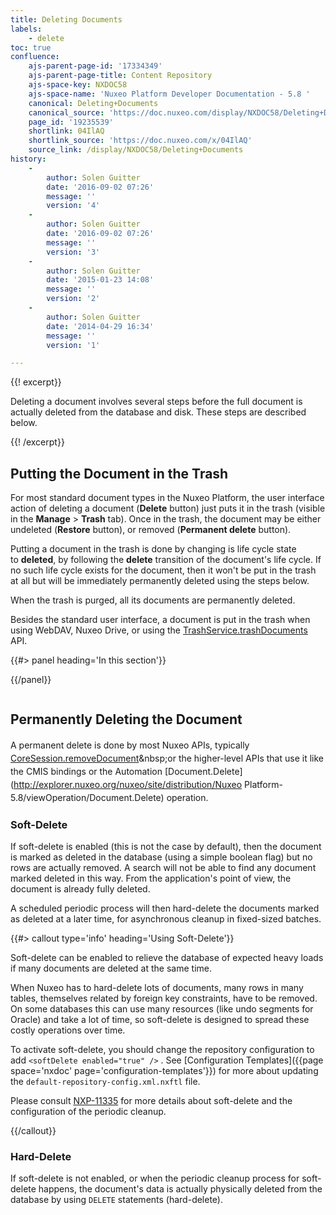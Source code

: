 ```yaml
---
title: Deleting Documents
labels:
    - delete
toc: true
confluence:
    ajs-parent-page-id: '17334349'
    ajs-parent-page-title: Content Repository
    ajs-space-key: NXDOC58
    ajs-space-name: 'Nuxeo Platform Developer Documentation - 5.8 '
    canonical: Deleting+Documents
    canonical_source: 'https://doc.nuxeo.com/display/NXDOC58/Deleting+Documents'
    page_id: '19235539'
    shortlink: 04IlAQ
    shortlink_source: 'https://doc.nuxeo.com/x/04IlAQ'
    source_link: /display/NXDOC58/Deleting+Documents
history:
    - 
        author: Solen Guitter
        date: '2016-09-02 07:26'
        message: ''
        version: '4'
    - 
        author: Solen Guitter
        date: '2016-09-02 07:26'
        message: ''
        version: '3'
    - 
        author: Solen Guitter
        date: '2015-01-23 14:08'
        message: ''
        version: '2'
    - 
        author: Solen Guitter
        date: '2014-04-29 16:34'
        message: ''
        version: '1'

---
```

<div class="row"><div class="column medium-8">{{! excerpt}}

Deleting a document involves several steps before the full document is actually deleted from the database and disk. These steps are described below.

{{! /excerpt}}

## Putting the Document in the Trash

For most standard document types in the Nuxeo Platform, the user interface action of deleting a document (**Delete**&nbsp;button) just puts it in the trash (visible in the&nbsp;**Manage**&nbsp;>&nbsp;**Trash**&nbsp;tab). Once in the trash, the document may be either undeleted (**Restore**&nbsp;button), or removed (**Permanent delete**&nbsp;button).

Putting a document in the trash is done by changing is life cycle state to&nbsp;**deleted**, by following the&nbsp;**delete** transition of the document's life cycle. If no such life cycle exists for the document, then it won't be put in the trash at all but will be immediately permanently deleted using the steps below.

When the trash is purged, all its documents are permanently deleted.

Besides the standard user interface, a document is put in the trash when using WebDAV, Nuxeo Drive, or using the [TrashService.trashDocuments](http://community.nuxeo.com/api/nuxeo/release-5.8/javadoc/org/nuxeo/ecm/core/trash/TrashService.html#trashDocuments(java.util.List)) API.

</div><div class="column medium-4">{{#> panel heading='In this section'}}

{{/panel}}</div></div>

## Permanently Deleting the Document

<span style="line-height: 1.5;">A permanent delete is done by most Nuxeo APIs, typically [CoreSession.removeDocument](http://community.nuxeo.com/api/nuxeo/release-5.8/javadoc/org/nuxeo/ecm/core/api/CoreSession.html#removeDocument(org.nuxeo.ecm.core.api.DocumentRef))&nbsp;or the higher-level APIs that use it like the CMIS bindings or the Automation [Document.Delete](http://explorer.nuxeo.org/nuxeo/site/distribution/Nuxeo Platform-5.8/viewOperation/Document.Delete) operation.</span>

### Soft-Delete

If soft-delete is enabled (this is not the case by default), then the document is marked as deleted in the database (using a simple boolean flag) but no rows are actually removed. A search will not be able to find any document marked deleted in this way. From the application's point of view, the document is already fully deleted.

A scheduled periodic process will then hard-delete the documents marked as deleted at a later time, for asynchronous cleanup in fixed-sized batches.

{{#> callout type='info' heading='Using Soft-Delete'}}

Soft-delete can be enabled to relieve the database of expected heavy loads if many documents are deleted at the same time.

When Nuxeo has to hard-delete lots of documents, many rows in many tables, themselves related by foreign key constraints, have to be removed. On some databases this can use many resources (like undo segments for Oracle) and take a lot of time, so soft-delete is designed to spread these costly operations over time.

To activate soft-delete, you should change the repository configuration to add `<softDelete enabled="true" />` . See [Configuration Templates]({{page space='nxdoc' page='configuration-templates'}}) for more about updating the `default-repository-config.xml.nxftl` file.

Please consult [NXP-11335](https://jira.nuxeo.com/browse/NXP-11335) for more details about soft-delete and the configuration of the periodic cleanup.

{{/callout}}

### Hard-Delete

If soft-delete is not enabled, or when the periodic cleanup process for soft-delete happens, the document's data is actually physically deleted from the database by using `DELETE` statements (hard-delete).